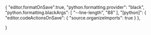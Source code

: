 {
    "editor.formatOnSave":true,
    "python.formatting.provider": "black",
    "python.formatting.blackArgs": [
        "--line-length",
        "88"
    ],
    "[python]": {
        "editor.codeActionsOnSave": {
            "source.organizeImports": true
        }
    },

}